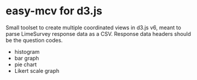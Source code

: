 # easy-mcv for d3.js

Small toolset to create multiple coordinated views in d3.js v6, meant to parse LimeSurvey response data as a CSV. Response data headers should be the question codes.

- histogram
- bar graph
- pie chart
- Likert scale graph
